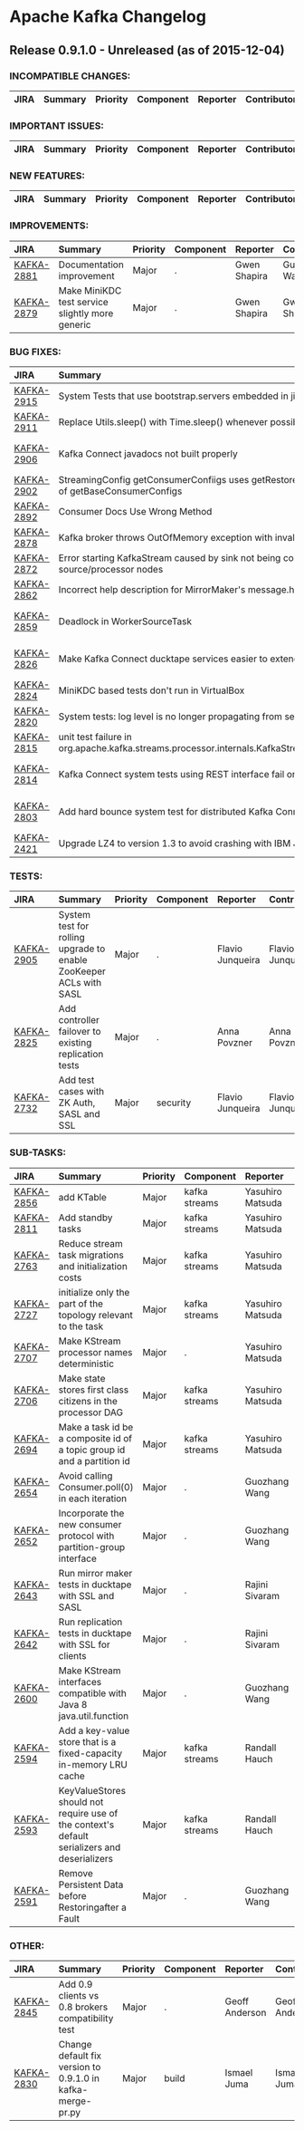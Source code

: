 
<!---
# Licensed to the Apache Software Foundation (ASF) under one
# or more contributor license agreements.  See the NOTICE file
# distributed with this work for additional information
# regarding copyright ownership.  The ASF licenses this file
# to you under the Apache License, Version 2.0 (the
# "License"); you may not use this file except in compliance
# with the License.  You may obtain a copy of the License at
#
#     http://www.apache.org/licenses/LICENSE-2.0
#
# Unless required by applicable law or agreed to in writing, software
# distributed under the License is distributed on an "AS IS" BASIS,
# WITHOUT WARRANTIES OR CONDITIONS OF ANY KIND, either express or implied.
# See the License for the specific language governing permissions and
# limitations under the License.
-->
# Apache Kafka Changelog

## Release 0.9.1.0 - Unreleased (as of 2015-12-04)

### INCOMPATIBLE CHANGES:

| JIRA | Summary | Priority | Component | Reporter | Contributor |
|:---- |:---- | :--- |:---- |:---- |:---- |


### IMPORTANT ISSUES:

| JIRA | Summary | Priority | Component | Reporter | Contributor |
|:---- |:---- | :--- |:---- |:---- |:---- |


### NEW FEATURES:

| JIRA | Summary | Priority | Component | Reporter | Contributor |
|:---- |:---- | :--- |:---- |:---- |:---- |


### IMPROVEMENTS:

| JIRA | Summary | Priority | Component | Reporter | Contributor |
|:---- |:---- | :--- |:---- |:---- |:---- |
| [KAFKA-2881](https://issues.apache.org/jira/browse/KAFKA-2881) | Documentation improvement |  Major | . | Gwen Shapira | Guozhang Wang |
| [KAFKA-2879](https://issues.apache.org/jira/browse/KAFKA-2879) | Make MiniKDC test service slightly more generic |  Major | . | Gwen Shapira | Gwen Shapira |


### BUG FIXES:

| JIRA | Summary | Priority | Component | Reporter | Contributor |
|:---- |:---- | :--- |:---- |:---- |:---- |
| [KAFKA-2915](https://issues.apache.org/jira/browse/KAFKA-2915) | System Tests that use bootstrap.servers embedded in jinja files are not working |  Major | . | Ben Stopford |  |
| [KAFKA-2911](https://issues.apache.org/jira/browse/KAFKA-2911) | Replace Utils.sleep() with Time.sleep() whenever possible |  Major | . | Guozhang Wang | Jason Gustafson |
| [KAFKA-2906](https://issues.apache.org/jira/browse/KAFKA-2906) | Kafka Connect javadocs not built properly |  Major | copycat | Ewen Cheslack-Postava | Ewen Cheslack-Postava |
| [KAFKA-2902](https://issues.apache.org/jira/browse/KAFKA-2902) | StreamingConfig getConsumerConfiigs uses getRestoreConsumerConfigs instead of  getBaseConsumerConfigs |  Major | kafka streams | Bill Bejeck | Bill Bejeck |
| [KAFKA-2892](https://issues.apache.org/jira/browse/KAFKA-2892) | Consumer Docs Use Wrong Method |  Major | clients | Jesse Anderson |  |
| [KAFKA-2878](https://issues.apache.org/jira/browse/KAFKA-2878) | Kafka broker throws OutOfMemory exception with invalid join group request |  Critical | clients | Rajini Sivaram | Rajini Sivaram |
| [KAFKA-2872](https://issues.apache.org/jira/browse/KAFKA-2872) | Error starting KafkaStream caused by sink not being connected to parent source/processor nodes |  Major | kafka streams | Bill Bejeck | Bill Bejeck |
| [KAFKA-2862](https://issues.apache.org/jira/browse/KAFKA-2862) | Incorrect help description for MirrorMaker's message.handler.args |  Major | . | Ashish K Singh | Ashish K Singh |
| [KAFKA-2859](https://issues.apache.org/jira/browse/KAFKA-2859) | Deadlock in WorkerSourceTask |  Blocker | copycat | Ewen Cheslack-Postava | Ewen Cheslack-Postava |
| [KAFKA-2826](https://issues.apache.org/jira/browse/KAFKA-2826) | Make Kafka Connect ducktape services easier to extend |  Minor | copycat | Ewen Cheslack-Postava | Ewen Cheslack-Postava |
| [KAFKA-2824](https://issues.apache.org/jira/browse/KAFKA-2824) | MiniKDC based tests don't run in VirtualBox |  Major | . | Ben Stopford | Ben Stopford |
| [KAFKA-2820](https://issues.apache.org/jira/browse/KAFKA-2820) | System tests: log level is no longer propagating from service classes |  Major | . | Geoff Anderson | Geoff Anderson |
| [KAFKA-2815](https://issues.apache.org/jira/browse/KAFKA-2815) | unit test failure in org.apache.kafka.streams.processor.internals.KafkaStreamingPartitionAssignorTest |  Major | . | Jun Rao | Grant Henke |
| [KAFKA-2814](https://issues.apache.org/jira/browse/KAFKA-2814) | Kafka Connect system tests using REST interface fail on AWS |  Major | copycat, system tests | Ewen Cheslack-Postava | Ewen Cheslack-Postava |
| [KAFKA-2803](https://issues.apache.org/jira/browse/KAFKA-2803) | Add hard bounce system test for distributed Kafka Connect |  Major | copycat | Ewen Cheslack-Postava | Ewen Cheslack-Postava |
| [KAFKA-2421](https://issues.apache.org/jira/browse/KAFKA-2421) | Upgrade LZ4 to version 1.3 to avoid crashing with IBM Java 7 |  Major | . | Rajini Sivaram | Grant Henke |


### TESTS:

| JIRA | Summary | Priority | Component | Reporter | Contributor |
|:---- |:---- | :--- |:---- |:---- |:---- |
| [KAFKA-2905](https://issues.apache.org/jira/browse/KAFKA-2905) | System test for rolling upgrade to enable ZooKeeper ACLs with SASL |  Major | . | Flavio Junqueira | Flavio Junqueira |
| [KAFKA-2825](https://issues.apache.org/jira/browse/KAFKA-2825) | Add controller failover to existing replication tests |  Major | . | Anna Povzner | Anna Povzner |
| [KAFKA-2732](https://issues.apache.org/jira/browse/KAFKA-2732) | Add test cases with ZK Auth, SASL and SSL |  Major | security | Flavio Junqueira | Flavio Junqueira |


### SUB-TASKS:

| JIRA | Summary | Priority | Component | Reporter | Contributor |
|:---- |:---- | :--- |:---- |:---- |:---- |
| [KAFKA-2856](https://issues.apache.org/jira/browse/KAFKA-2856) | add KTable |  Major | kafka streams | Yasuhiro Matsuda |  |
| [KAFKA-2811](https://issues.apache.org/jira/browse/KAFKA-2811) | Add standby tasks |  Major | kafka streams | Yasuhiro Matsuda | Yasuhiro Matsuda |
| [KAFKA-2763](https://issues.apache.org/jira/browse/KAFKA-2763) | Reduce stream task migrations and initialization costs |  Major | kafka streams | Yasuhiro Matsuda | Yasuhiro Matsuda |
| [KAFKA-2727](https://issues.apache.org/jira/browse/KAFKA-2727) | initialize only the part of the topology relevant to the task |  Major | kafka streams | Yasuhiro Matsuda | Yasuhiro Matsuda |
| [KAFKA-2707](https://issues.apache.org/jira/browse/KAFKA-2707) | Make KStream processor names deterministic |  Major | . | Yasuhiro Matsuda | Yasuhiro Matsuda |
| [KAFKA-2706](https://issues.apache.org/jira/browse/KAFKA-2706) | Make state stores first class citizens in the processor DAG |  Major | kafka streams | Yasuhiro Matsuda | Yasuhiro Matsuda |
| [KAFKA-2694](https://issues.apache.org/jira/browse/KAFKA-2694) | Make a task id be a composite id of a topic group id and a partition id |  Major | kafka streams | Yasuhiro Matsuda | Yasuhiro Matsuda |
| [KAFKA-2654](https://issues.apache.org/jira/browse/KAFKA-2654) | Avoid calling Consumer.poll(0) in each iteration |  Major | . | Guozhang Wang | Yasuhiro Matsuda |
| [KAFKA-2652](https://issues.apache.org/jira/browse/KAFKA-2652) | Incorporate the new consumer protocol with partition-group interface |  Major | . | Guozhang Wang | Yasuhiro Matsuda |
| [KAFKA-2643](https://issues.apache.org/jira/browse/KAFKA-2643) | Run mirror maker tests in ducktape with SSL and SASL |  Major | . | Rajini Sivaram | Rajini Sivaram |
| [KAFKA-2642](https://issues.apache.org/jira/browse/KAFKA-2642) | Run replication tests in ducktape with SSL for clients |  Major | . | Rajini Sivaram | Rajini Sivaram |
| [KAFKA-2600](https://issues.apache.org/jira/browse/KAFKA-2600) | Make KStream interfaces compatible with Java 8 java.util.function |  Major | . | Guozhang Wang | Randall Hauch |
| [KAFKA-2594](https://issues.apache.org/jira/browse/KAFKA-2594) | Add a key-value store that is a fixed-capacity in-memory LRU cache |  Major | kafka streams | Randall Hauch | Randall Hauch |
| [KAFKA-2593](https://issues.apache.org/jira/browse/KAFKA-2593) | KeyValueStores should not require use of the context's default serializers and deserializers |  Major | kafka streams | Randall Hauch | Randall Hauch |
| [KAFKA-2591](https://issues.apache.org/jira/browse/KAFKA-2591) | Remove Persistent Data before Restoringafter a Fault |  Major | . | Guozhang Wang | Guozhang Wang |


### OTHER:

| JIRA | Summary | Priority | Component | Reporter | Contributor |
|:---- |:---- | :--- |:---- |:---- |:---- |
| [KAFKA-2845](https://issues.apache.org/jira/browse/KAFKA-2845) | Add 0.9 clients vs 0.8 brokers compatibility test |  Major | . | Geoff Anderson | Geoff Anderson |
| [KAFKA-2830](https://issues.apache.org/jira/browse/KAFKA-2830) | Change default fix version to 0.9.1.0 in kafka-merge-pr.py |  Major | build | Ismael Juma | Ismael Juma |


